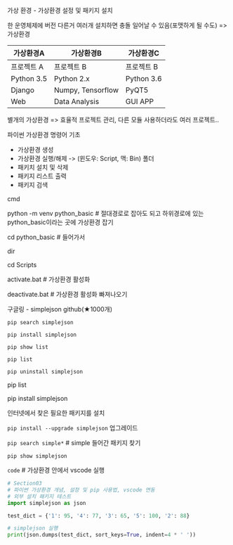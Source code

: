 가상 환경 - 가상환경 설정 및 패키지 설치

한 운영체제에 버전 다른거 여러개 설치하면 충돌 일어날 수 있음(포맷하게 될 수도) => 가상환경

| 가상환경A  | 가상환경B         | 가상환경C  |
| ---------- | ----------------- | ---------- |
| 프로젝트 A | 프로젝트 B        | 프로젝트 B |
| Python 3.5 | Python 2.x        | Python 3.6 |
| Django     | Numpy, Tensorflow | PyQT5      |
| Web        | Data Analysis     | GUI APP    |

 별개의 가상환경 => 효율적 프로젝트 관리, 다른 모듈 사용하더라도 여러 프로젝트..



파이썬 가상환경 명령어 기초

* 가상환경 생성
* 가상환경 실행/해제 -> (윈도우: Script, 맥: Bin) 폴더
* 패키치 설치 및 삭제
* 패키지 리스트 출력
* 패키지 검색

cmd

python -m venv python_basic  # 절대경로로 잡아도 되고 하위경로에 있는 python_basic이라는 곳에 가상환경 잡기

cd python_basic  # 들어가서

dir  

cd Scripts

activate.bat  # 가상환경 활성화

deactivate.bat  # 가상환경 활성화 빠져나오기



구글링 - simplejson github(★1000개)



`pip search simplejson`

`pip install simplejson`

`pip show list`

`pip list`

`pip uninstall simplejson`

pip list

pip install simplejson

인터넷에서 찾은 필요한 패키지를 설치

`pip install --upgrade simplejson`  업그레이드

`pip search simple*`  # simple 들어간 패키지 찾기

`pip show simplejson`

`code`  # 가상환경 안에서 vscode 실행



```python
# Section03
# 파이썬 가상환경 개념, 설정 및 pip 사용법, vscode 연동
# 외부 설치 패키지 테스트
import simplejson as json

test_dict = {'1': 95, '4': 77, '3': 65, '5': 100, '2': 88}

# simplejson 실행
print(json.dumps(test_dict, sort_keys=True, indent=4 * ' '))
```

